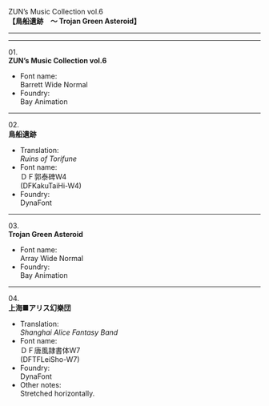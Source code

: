 ZUN’s Music Collection vol.6  
**【鳥船遺跡　～ Trojan Green Asteroid】**

---  
---

01\.  
**ZUN’s Music Collection vol.6**
  - Font name:  
Barrett Wide Normal
  - Foundry:  
Bay Animation

---

02\.  
**鳥船遺跡**
  - Translation:  
*Ruins of Torifune*
  - Font name:  
ＤＦ郭泰碑W4  
(DFKakuTaiHi-W4)
  - Foundry:  
DynaFont

---

03\.  
**Trojan Green Asteroid**
  - Font name:  
Array Wide Normal
  - Foundry:  
Bay Animation

---

04\.  
**上海■アリス幻樂団**
  - Translation:  
*Shanghai Alice Fantasy Band*
  - Font name:  
ＤＦ唐風隷書体W7  
(DFTFLeiSho-W7)
  - Foundry:  
DynaFont
  - Other notes:  
Stretched horizontally.
